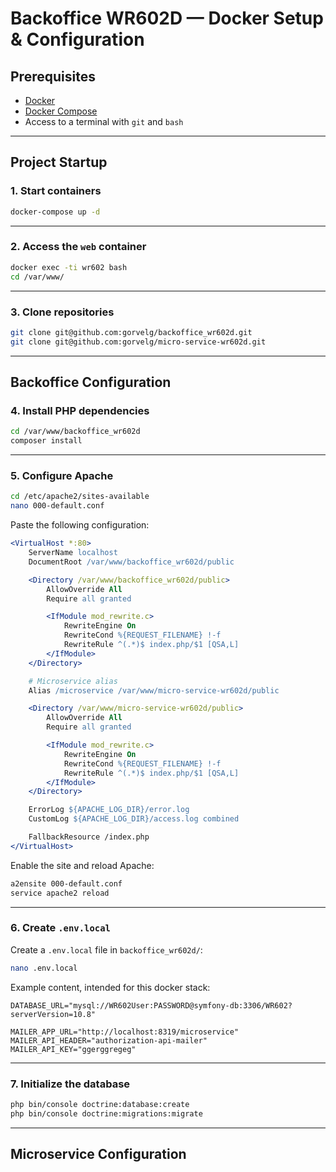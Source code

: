 
# Backoffice WR602D — Docker Setup & Configuration

## Prerequisites

- [Docker](https://www.docker.com/)
- [Docker Compose](https://docs.docker.com/compose/)
- Access to a terminal with `git` and `bash`

---

## Project Startup

### 1. Start containers

```bash
docker-compose up -d
```

---

### 2. Access the `web` container

```bash
docker exec -ti wr602 bash
cd /var/www/
```

---

### 3. Clone repositories

```bash
git clone git@github.com:gorvelg/backoffice_wr602d.git
git clone git@github.com:gorvelg/micro-service-wr602d.git
```

---

## Backoffice Configuration

### 4. Install PHP dependencies

```bash
cd /var/www/backoffice_wr602d
composer install
```

---

### 5. Configure Apache

```bash
cd /etc/apache2/sites-available
nano 000-default.conf
```

Paste the following configuration:

```apache
<VirtualHost *:80>
    ServerName localhost
    DocumentRoot /var/www/backoffice_wr602d/public

    <Directory /var/www/backoffice_wr602d/public>
        AllowOverride All
        Require all granted

        <IfModule mod_rewrite.c>
            RewriteEngine On
            RewriteCond %{REQUEST_FILENAME} !-f
            RewriteRule ^(.*)$ index.php/$1 [QSA,L]
        </IfModule>
    </Directory>

    # Microservice alias
    Alias /microservice /var/www/micro-service-wr602d/public

    <Directory /var/www/micro-service-wr602d/public>
        AllowOverride All
        Require all granted

        <IfModule mod_rewrite.c>
            RewriteEngine On
            RewriteCond %{REQUEST_FILENAME} !-f
            RewriteRule ^(.*)$ index.php/$1 [QSA,L]
        </IfModule>
    </Directory>

    ErrorLog ${APACHE_LOG_DIR}/error.log
    CustomLog ${APACHE_LOG_DIR}/access.log combined

    FallbackResource /index.php
</VirtualHost>
```

Enable the site and reload Apache:

```bash
a2ensite 000-default.conf
service apache2 reload
```

---

### 6. Create `.env.local`

Create a `.env.local` file in `backoffice_wr602d/`:

```bash
nano .env.local
```

Example content, intended for this docker stack:

```dotenv
DATABASE_URL="mysql://WR602User:PASSWORD@symfony-db:3306/WR602?serverVersion=10.8"

MAILER_APP_URL="http://localhost:8319/microservice"
MAILER_API_HEADER="authorization-api-mailer"
MAILER_API_KEY="ggerggregeg"
```

---

### 7. Initialize the database

```bash
php bin/console doctrine:database:create
php bin/console doctrine:migrations:migrate
```

---

## Microservice Configuration


